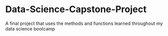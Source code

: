 # Data-Science-Capstone-Project
A final project that uses the methods and functions learned throughout my data science bootcamp
